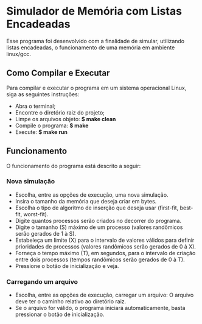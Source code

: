 # Simulador de Memória com Listas Encadeadas

Esse programa foi desenvolvido com a finalidade de simular, utilizando listas encadeadas, o funcionamento de uma memória em ambiente linux/gcc.

## Como Compilar e Executar

Para compilar e executar o programa em um sistema operacional Linux, siga as seguintes instruções:

* Abra o terminal;
* Encontre o diretório raiz do projeto;
* Limpe os arquivos objeto:
	**$ make clean** 
* Compile o programa: 
	**$ make**
* Execute:
	**$ make run**

## Funcionamento

O funcionamento do programa está descrito a seguir:

### Nova simulação

* Escolha, entre as opções de execução, uma nova simulação.
* Insira o tamanho da memória que deseja criar em bytes.
* Escolha o tipo de algoritmo de inserção que deseja usar (first-fit, best-fit, worst-fit).
* Digite quantos processos serão criados no decorrer do programa.
* Digite o tamanho (S) máximo de um processo (valores randômicos serão gerados de 1 à S).
* Estabeleça um limite (X) para o intervalo de valores válidos para definir prioridades de processos (valores randômicos serão gerados de 0 à X).
* Forneça o tempo máximo (T), em segundos, para o intervalo de criação entre dois processos (tempos randômicos serão gerados de 0 à T).
* Pressione o botão de inicialização e veja. 

### Carregando um arquivo
* Escolha, entre as opções de execução, carregar um arquivo:
	O arquivo deve ter o caminho relativo ao diretório raiz.
* Se o arquivo for válido, o programa iniciará automaticamente, basta pressionar o botão de inicialização.

